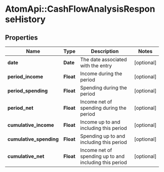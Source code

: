 # AtomApi::CashFlowAnalysisResponseHistory

## Properties
Name | Type | Description | Notes
------------ | ------------- | ------------- | -------------
**date** | **Date** | The date associated with the entry | [optional] 
**period_income** | **Float** | Income during the period | [optional] 
**period_spending** | **Float** | Spending during the period | [optional] 
**period_net** | **Float** | Income net of spending during the period | [optional] 
**cumulative_income** | **Float** | Income up to and including this period | [optional] 
**cumulative_spending** | **Float** | Spending up to and including this period | [optional] 
**cumulative_net** | **Float** | Income net of spending up to and including this period | [optional] 


